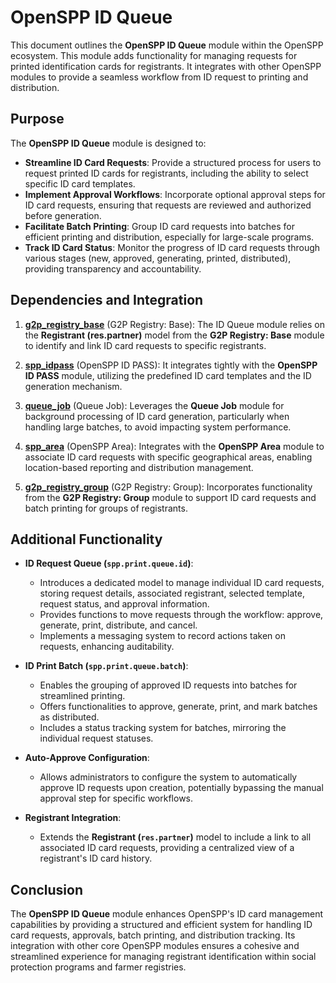 # OpenSPP ID Queue

This document outlines the **OpenSPP ID Queue** module within the OpenSPP ecosystem.  This module adds functionality for managing requests for printed identification cards for registrants. It integrates with other OpenSPP modules to provide a seamless workflow from ID request to printing and distribution.

## Purpose

The **OpenSPP ID Queue** module is designed to:

* **Streamline ID Card Requests**:  Provide a structured process for users to request printed ID cards for registrants, including the ability to select specific ID card templates.
* **Implement Approval Workflows**:  Incorporate optional approval steps for ID card requests, ensuring that requests are reviewed and authorized before generation.
* **Facilitate Batch Printing**:  Group ID card requests into batches for efficient printing and distribution, especially for large-scale programs.
* **Track ID Card Status**:  Monitor the progress of ID card requests through various stages (new, approved, generating, printed, distributed), providing transparency and accountability. 

## Dependencies and Integration

1. **[g2p_registry_base](g2p_registry_base)** (G2P Registry: Base):  The ID Queue module relies on the **Registrant (res.partner)** model from the **G2P Registry: Base** module to identify and link ID card requests to specific registrants. 

2. **[spp_idpass](spp_idpass)** (OpenSPP ID PASS):  It integrates tightly with the **OpenSPP ID PASS** module, utilizing the predefined ID card templates and the ID generation mechanism.

3. **[queue_job](queue_job)** (Queue Job):  Leverages the **Queue Job** module for background processing of ID card generation, particularly when handling large batches, to avoid impacting system performance.

4. **[spp_area](spp_area)** (OpenSPP Area):  Integrates with the **OpenSPP Area** module to associate ID card requests with specific geographical areas, enabling location-based reporting and distribution management.

5. **[g2p_registry_group](g2p_registry_group)** (G2P Registry: Group): Incorporates functionality from the **G2P Registry: Group** module to support ID card requests and batch printing for groups of registrants.

## Additional Functionality

* **ID Request Queue (`spp.print.queue.id`)**:
    * Introduces a dedicated model to manage individual ID card requests, storing request details, associated registrant, selected template, request status, and approval information.
    * Provides functions to move requests through the workflow: approve, generate, print, distribute, and cancel.
    * Implements a messaging system to record actions taken on requests, enhancing auditability.

* **ID Print Batch (`spp.print.queue.batch`)**:
    * Enables the grouping of approved ID requests into batches for streamlined printing.
    * Offers functionalities to approve, generate, print, and mark batches as distributed.
    * Includes a status tracking system for batches, mirroring the individual request statuses.

* **Auto-Approve Configuration**:
    * Allows administrators to configure the system to automatically approve ID requests upon creation, potentially bypassing the manual approval step for specific workflows.

* **Registrant Integration**:
    * Extends the **Registrant (`res.partner`)** model to include a link to all associated ID card requests, providing a centralized view of a registrant's ID card history. 

## Conclusion

The **OpenSPP ID Queue** module enhances OpenSPP's ID card management capabilities by providing a structured and efficient system for handling ID card requests, approvals, batch printing, and distribution tracking.  Its integration with other core OpenSPP modules ensures a cohesive and streamlined experience for managing registrant identification within social protection programs and farmer registries. 
